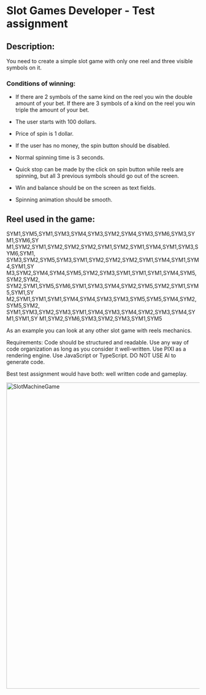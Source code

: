 # Slot Games Developer - Test assignment

## Description:
You need to create a simple slot game with only one reel and three visible symbols on it.

### Conditions of winning: 

- If there are 2 symbols of the same kind on the reel you win the double
amount of your bet. If there are 3 symbols of a kind on the reel you win triple the amount of your
bet.

- The user starts with 100 dollars.

- Price of spin is 1 dollar.

- If the user has no money, the spin button should be disabled.

- Normal spinning time is 3 seconds.

- Quick stop can be made by the click on spin button while reels are spinning, but all 3 previous
symbols should go out of the screen.

- Win and balance should be on the screen as text fields.

- Spinning animation should be smooth.

## Reel used in the game:

SYM1,SYM5,SYM1,SYM3,SYM4,SYM3,SYM2,SYM4,SYM3,SYM6,SYM3,SYM1,SYM6,SY
M1,SYM2,SYM1,SYM2,SYM2,SYM2,SYM1,SYM2,SYM1,SYM4,SYM1,SYM3,SYM6,SYM1,
SYM3,SYM2,SYM5,SYM3,SYM1,SYM2,SYM2,SYM2,SYM1,SYM4,SYM1,SYM4,SYM1,SY
M3,SYM2,SYM4,SYM4,SYM5,SYM2,SYM3,SYM1,SYM1,SYM1,SYM4,SYM5,SYM2,SYM2,
SYM2,SYM1,SYM5,SYM6,SYM1,SYM3,SYM4,SYM2,SYM5,SYM2,SYM1,SYM5,SYM1,SY
M2,SYM1,SYM1,SYM1,SYM4,SYM4,SYM3,SYM3,SYM5,SYM5,SYM4,SYM2,SYM5,SYM2,
SYM1,SYM3,SYM2,SYM3,SYM1,SYM4,SYM3,SYM4,SYM2,SYM3,SYM4,SYM1,SYM1,SY
M1,SYM2,SYM6,SYM3,SYM2,SYM3,SYM1,SYM5

As an example you can look at any other slot game with reels mechanics.

Requirements: Code should be structured and readable. Use any way of code organization as
long as you consider it well-written. Use PIXI as a rendering engine. Use JavaScript or
TypeScript. DO NOT USE AI to generate code.

Best test assignment would have both: well written code and gameplay.

<img width="1187" height="798" alt="SlotMachineGame" src="https://github.com/user-attachments/assets/18f152c2-b0a7-497c-8fa1-c6b12bd73869" />

